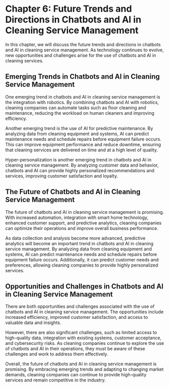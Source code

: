 Chapter 6: Future Trends and Directions in Chatbots and AI in Cleaning Service Management
=========================================================================================

In this chapter, we will discuss the future trends and directions in chatbots and AI in cleaning service management. As technology continues to evolve, new opportunities and challenges arise for the use of chatbots and AI in cleaning services.

Emerging Trends in Chatbots and AI in Cleaning Service Management
-----------------------------------------------------------------

One emerging trend in chatbots and AI in cleaning service management is the integration with robotics. By combining chatbots and AI with robotics, cleaning companies can automate tasks such as floor cleaning and maintenance, reducing the workload on human cleaners and improving efficiency.

Another emerging trend is the use of AI for predictive maintenance. By analyzing data from cleaning equipment and systems, AI can predict maintenance needs and schedule repairs before equipment failure occurs. This can improve equipment performance and reduce downtime, ensuring that cleaning services are delivered on time and at a high level of quality.

Hyper-personalization is another emerging trend in chatbots and AI in cleaning service management. By analyzing customer data and behavior, chatbots and AI can provide highly personalized recommendations and services, improving customer satisfaction and loyalty.

The Future of Chatbots and AI in Cleaning Service Management
------------------------------------------------------------

The future of chatbots and AI in cleaning service management is promising. With increased automation, integration with smart home technology, enhanced customer support, and predictive analytics, cleaning companies can optimize their operations and improve overall business performance.

As data collection and analysis become more advanced, predictive analytics will become an important trend in chatbots and AI in cleaning service management. By analyzing data from cleaning equipment and systems, AI can predict maintenance needs and schedule repairs before equipment failure occurs. Additionally, it can predict customer needs and preferences, allowing cleaning companies to provide highly personalized services.

Opportunities and Challenges in Chatbots and AI in Cleaning Service Management
------------------------------------------------------------------------------

There are both opportunities and challenges associated with the use of chatbots and AI in cleaning service management. The opportunities include increased efficiency, improved customer satisfaction, and access to valuable data and insights.

However, there are also significant challenges, such as limited access to high-quality data, integration with existing systems, customer acceptance, and cybersecurity risks. As cleaning companies continue to explore the use of chatbots and AI in their operations, they must be aware of these challenges and work to address them effectively.

Overall, the future of chatbots and AI in cleaning service management is promising. By embracing emerging trends and adapting to changing market demands, cleaning companies can continue to provide high-quality services and remain competitive in the industry.
